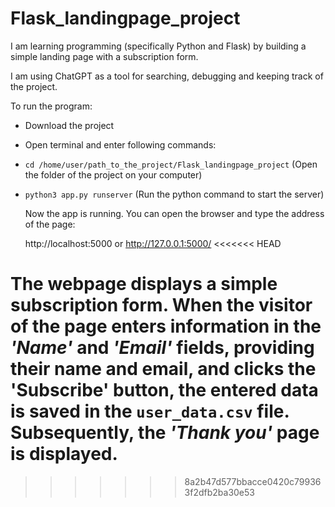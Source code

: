 # Flask_landingpage_project
I am learning programming (specifically Python and Flask) by building a simple landing page with a subscription form.

I am using ChatGPT as a tool for searching, debugging and keeping track of
the project.

To run the program:
* Download the project
* Open terminal and enter following commands:
* `cd /home/user/path_to_the_project/Flask_landingpage_project`    (Open the folder of the project on your computer)
* `python3 app.py runserver`       (Run the python command to start the server)

  Now the app is running.
  You can open the browser and type the address of the page:

  http://localhost:5000 or http://127.0.0.1:5000/
<<<<<<< HEAD

The webpage displays a simple subscription form. When the visitor of the page enters information in the *'Name'* and *'Email'* fields, providing their name and email, and clicks the 'Subscribe' button, the entered data is saved in the `user_data.csv` file. Subsequently, the *'Thank you'* page is displayed.
=======
>>>>>>> 8a2b47d577bbacce0420c799363f2dfb2ba30e53
